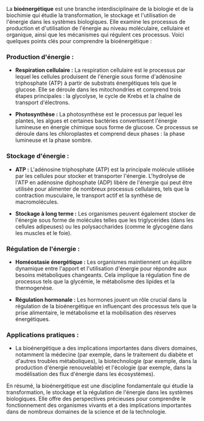 La **bioénergétique** est une branche interdisciplinaire de la biologie et de la biochimie qui étudie la transformation, le stockage et l'utilisation de l'énergie dans les systèmes biologiques. Elle examine les processus de production et d'utilisation de l'énergie au niveau moléculaire, cellulaire et organique, ainsi que les mécanismes qui régulent ces processus. Voici quelques points clés pour comprendre la bioénergétique :

### **Production d'énergie :**

- **Respiration cellulaire :** La respiration cellulaire est le processus par lequel les cellules produisent de l'énergie sous forme d'adénosine triphosphate (ATP) à partir de substrats énergétiques tels que le glucose. Elle se déroule dans les mitochondries et comprend trois étapes principales : la glycolyse, le cycle de Krebs et la chaîne de transport d'électrons.

- **Photosynthèse :** La photosynthèse est le processus par lequel les plantes, les algues et certaines bactéries convertissent l'énergie lumineuse en énergie chimique sous forme de glucose. Ce processus se déroule dans les chloroplastes et comprend deux phases : la phase lumineuse et la phase sombre.

### **Stockage d'énergie :**

- **ATP :** L'adénosine triphosphate (ATP) est la principale molécule utilisée par les cellules pour stocker et transporter l'énergie. L'hydrolyse de l'ATP en adénosine diphosphate (ADP) libère de l'énergie qui peut être utilisée pour alimenter de nombreux processus cellulaires, tels que la contraction musculaire, le transport actif et la synthèse de macromolécules.

- **Stockage à long terme :** Les organismes peuvent également stocker de l'énergie sous forme de molécules telles que les triglycérides (dans les cellules adipeuses) ou les polysaccharides (comme le glycogène dans les muscles et le foie).

### **Régulation de l'énergie :**

- **Homéostasie énergétique :** Les organismes maintiennent un équilibre dynamique entre l'apport et l'utilisation d'énergie pour répondre aux besoins métaboliques changeants. Cela implique la régulation fine de processus tels que la glycémie, le métabolisme des lipides et la thermogenèse.

- **Régulation hormonale :** Les hormones jouent un rôle crucial dans la régulation de la bioénergétique en influençant des processus tels que la prise alimentaire, le métabolisme et la mobilisation des réserves énergétiques.

### **Applications pratiques :**

- La bioénergétique a des implications importantes dans divers domaines, notamment la médecine (par exemple, dans le traitement du diabète et d'autres troubles métaboliques), la biotechnologie (par exemple, dans la production d'énergie renouvelable) et l'écologie (par exemple, dans la modélisation des flux d'énergie dans les écosystèmes).

En résumé, la bioénergétique est une discipline fondamentale qui étudie la transformation, le stockage et la régulation de l'énergie dans les systèmes biologiques. Elle offre des perspectives précieuses pour comprendre le fonctionnement des organismes vivants et a des implications importantes dans de nombreux domaines de la science et de la technologie.